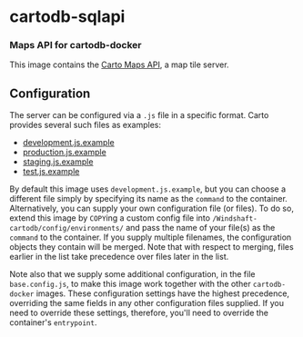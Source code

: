 # cartodb-sqlapi
### Maps API for cartodb-docker

This image contains the [Carto Maps API](https://github.com/CartoDB/Windshaft-cartodb), a map tile server.

## Configuration

The server can be configured via a `.js` file in a specific format. Carto provides several such files as examples:
- [development.js.example](https://github.com/CartoDB/Windshaft-cartodb/blob/master/config/environments/development.js.example)
- [production.js.example](https://github.com/CartoDB/Windshaft-cartodb/blob/master/config/environments/production.js.example)
- [staging.js.example](https://github.com/CartoDB/Windshaft-cartodb/blob/master/config/environments/staging.js.example)
- [test.js.example](https://github.com/CartoDB/Windshaft-cartodb/blob/master/config/environments/test.js.example)

By default this image uses `development.js.example`, but you can choose a different file simply by specifying its name as the `command` to the container. Alternatively, you can supply your own configuration file (or files). To do so, extend this image by `COPY`ing a custom config file into `/Windshaft-cartodb/config/environments/`
and pass the name of your file(s) as the `command` to the container. If you supply multiple filenames, the configuration objects they contain will be merged. Note that with respect to merging, files earlier in the list take precedence over files later in the list.

Note also that we supply some additional configuration, in the file `base.config.js`, to make this image work together with the other `cartodb-docker` images. These configuration settings have the highest precedence, overriding the same fields in any other configuration files supplied. If you need to override these settings, therefore, you'll need to override the container's `entrypoint`.
